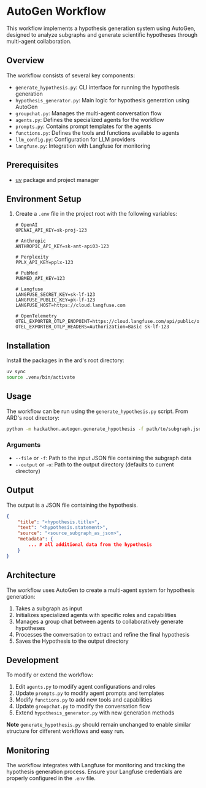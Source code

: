 # AutoGen Workflow

This workflow implements a hypothesis generation system using AutoGen, designed to analyze subgraphs and generate scientific hypotheses through multi-agent collaboration.

## Overview

The workflow consists of several key components:
- `generate_hypothesis.py`: CLI interface for running the hypothesis generation
- `hypothesis_generator.py`: Main logic for hypothesis generation using AutoGen
- `groupchat.py`: Manages the multi-agent conversation flow
- `agents.py`: Defines the specialized agents for the workflow
- `prompts.py`: Contains prompt templates for the agents
- `functions.py`: Defines the tools and functions available to agents
- `llm_config.py`: Configuration for LLM providers
- `langfuse.py`: Integration with Langfuse for monitoring

## Prerequisites

- [uv](https://docs.astral.sh/uv/getting-started/installation/) package and project manager

## Environment Setup

1. Create a `.env` file in the project root with the following variables:
   ```
   # OpenAI
   OPENAI_API_KEY=sk-proj-123

   # Anthropic
   ANTHROPIC_API_KEY=sk-ant-api03-123

   # Perplexity
   PPLX_API_KEY=pplx-123

   # PubMed
   PUBMED_API_KEY=123

   # Langfuse
   LANGFUSE_SECRET_KEY=sk-lf-123
   LANGFUSE_PUBLIC_KEY=pk-lf-123
   LANGFUSE_HOST=https://cloud.langfuse.com
   
   # OpenTelemetry
   OTEL_EXPORTER_OTLP_ENDPOINT=https://cloud.langfuse.com/api/public/otel
   OTEL_EXPORTER_OTLP_HEADERS=Authorization=Basic sk-lf-123
   ```

## Installation

Install the packages in the ard's root directory:
```bash
uv sync
source .venv/bin/activate
```

## Usage

The workflow can be run using the `generate_hypothesis.py` script.
From ARD's root directory:

```bash
python -m hackathon.autogen.generate_hypothesis -f path/to/subgraph.json --output output_directory
```

### Arguments

- `--file` or `-f`: Path to the input JSON file containing the subgraph data
- `--output` or `-o`: Path to the output directory (defaults to current directory)

## Output

The output is a JSON file containing the hypothesis.
```json
{
    "title": "<hypothesis.title>",
    "text": "<hypothesis.statement>",
    "source": "<source_subgraph_as_json>",
    "metadata": {
        ... # all additional data from the hypothesis
    }
}
```

## Architecture

The workflow uses AutoGen to create a multi-agent system for hypothesis generation:
1. Takes a subgraph as input
2. Initializes specialized agents with specific roles and capabilities
3. Manages a group chat between agents to collaboratively generate hypotheses
4. Processes the conversation to extract and refine the final hypothesis
5. Saves the Hypothesis to the output directory

## Development

To modify or extend the workflow:
1. Edit `agents.py` to modify agent configurations and roles
2. Update `prompts.py` to modify agent prompts and templates
3. Modify `functions.py` to add new tools and capabilities
4. Update `groupchat.py` to modify the conversation flow
5. Extend `hypothesis_generator.py` with new generation methods

**Note**
`generate_hypothesis.py` should remain unchanged to enable similar structure for different workflows and easy run.

## Monitoring

The workflow integrates with Langfuse for monitoring and tracking the hypothesis generation process. Ensure your Langfuse credentials are properly configured in the `.env` file.
